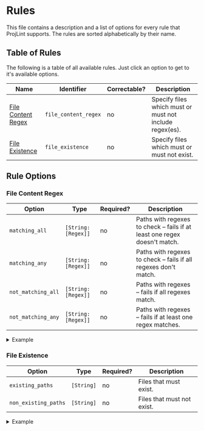 # Rules
This file contains a description and a list of options for every rule that ProjLint supports. The rules are sorted alphabetically by their name.

## Table of Rules

The following is a table of all available rules. Just click an option to get to it's available options.

Name | Identifier | Correctable? | Description
--- | --- | --- | ---
[File Content Regex](#file-content-regex) | `file_content_regex` | no | Specify files which must or must not include regex(es).
[File Existence](#file-existence) | `file_existence` | no | Specify files which must or must not exist.


## Rule Options

### File Content Regex

Option | Type | Required? | Description
--- | --- | --- | ---
`matching_all` | `[String: [Regex]]` | no | Paths with regexes to check – fails if at least one regex doesn't match.
`matching_any` | `[String: [Regex]]` | no | Paths with regexes to check – fails if all regexes don't match.
`not_matching_all` | `[String: [Regex]]` | no | Paths with regexes – fails if all regexes match.
`not_matching_any` | `[String: [Regex]]` | no | Paths with regexes – fails if at least one regex matches.

<details>
<summary>Example</summary>

```yaml
rules:
  - file_content_regex:
      matching_all:
        Cartfile:
          - "#\\s*[^\\s]+" # Ensure dependencies are commented
          - HandySwift
          - SwiftyUserDefaults
          - SwiftyBeaver
      not_matching_all:
        Cartfile: # Moya already includes Alamofire, prevent redundancy
          - Alamofire
          - Moya
```

</details>

### File Existence

Option | Type | Required? | Description
--- | --- | --- | ---
`existing_paths` | `[String]` | no | Files that must exist.
`non_existing_paths` | `[String]` | no | Files that must not exist.

<details>
<summary>Example</summary>

```yaml
rules:
  - file_existence:
      existing_paths:
        - .gitignore
        - README.md
        - Cartfile
        - Cartfile.private
        - Cartfile.resolved
      non_existing_paths:
        - Podfile
        - Podfile.lock
```

</details>